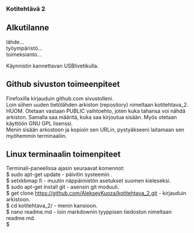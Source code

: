 ### Kotitehtävä 2 

## Alkutilanne

lähde...  
työympäristö...  
toimeksianto...  

Käynnistin kannettavan USBlivetikulla.

## Github sivuston toimeenpiteet

Firefoxilla kirjauduin github.com sivustolleni.  
Loin siihen uuden tietölähden arkiston (repository) nimeltaan kotitehtava_2.  
HUOM. Otetaan vastaan PUBLIC vaihtoehto, joten kuka tahansa voi nähdä 
arkiston. Samalla saa määritä, kuka saa kirjoutua sisään. Myös otetaan 
käyttöön GNU GPL lisenssi.   
Menin sisään arkostoon ja kopioin sen URLin, pystyäkseeni laitamaan sen 
myöhemmin terminaaliin.

## Linux terminaalin toimenpiteet

Terminali-paneelissa ajasin seuraavat komennot:  
$ sudo apt-get update - päivitin systeemin .  
$ setxkbmap fi - muutin näppäimistön asetukset suomen kieleseksi.  
$ sudo apt-get install git - asensin git moduuli.  
$ get clone https://github.com/AlekseyKuoza/kotitehtava_2.git - kirjauduin arkistoon.  
$ cd kotitehtava_2/ - menin kansioon.  
$ nano readme.md - loin markdownin tyyppisen tiedoston nimeltaan readme.md.  
$ 





